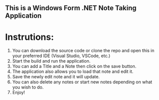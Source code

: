 ## This is a Windows Form .NET Note Taking Application

# Instrutions:
1. You can download the source code or clone the repo and open this in your preferred IDE (Visual Studio, VSCode, etc.)
2. Start the build and run the application.
3. You can add a Title and a Note then click on the save button.
4. The application also allows you to load that note and edit it.
5. Save the newly edit note and it will update.
6. You can also delete any notes or start new notes depending on what you wish to do.
7. Enjoy!
